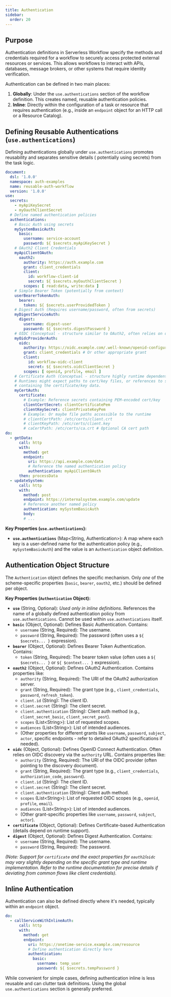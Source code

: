 ```yaml
---
title: Authentication
sidebar:
  order: 20
---
```

<!-- Examples are validated -->

## Purpose

Authentication definitions in Serverless Workflow specify the methods and credentials required for a workflow to
securely access protected external resources or services. This allows workflows to interact with APIs, databases,
message brokers, or other systems that require identity verification.

Authentication can be defined in two main places:

1. **Globally**: Under the `use.authentications` section of the workflow definition. This creates named, reusable
   authentication policies.
2. **Inline**: Directly within the configuration of a task or resource that requires authentication (e.g., inside an
   `endpoint` object for an HTTP call or a Resource Catalog).

## Defining Reusable Authentications (`use.authentications`)

Defining authentications globally under `use.authentications` promotes reusability and separates sensitive details (
potentially using secrets) from the task logic.

```yaml
document:
  dsl: '1.0.0'
  namespace: auth-examples
  name: reusable-auth-workflow
  version: '1.0.0'
use:
  secrets:
    - myApiKeySecret
    - myOauthClientSecret
  # Define named authentication policies
  authentications:
    # Basic Auth using secrets
    mySystemBasicAuth:
      basic:
        username: service-account
        password: ${ $secrets.myApiKeySecret }
    # OAuth2 Client Credentials
    myApiClientOAuth:
      oauth2:
        authority: https://auth.example.com
        grant: client_credentials
        client:
          id: workflow-client-id
          secret: ${ $secrets.myOauthClientSecret }
        scopes: [ read:data, write:data ]
    # Simple Bearer Token (potentially from context)
    userBearerTokenAuth:
      bearer:
        token: ${ $secrets.userProvidedToken }
    # Digest Auth (Requires username/password, often from secrets)
    myDigestServiceAuth:
      digest:
        username: digest-user
        password: ${ $secrets.digestPassword }
    # OIDC (Conceptual - structure similar to OAuth2, often relies on discovery)
    myOidcProviderAuth:
      oidc:
        authority: https://oidc.example.com/.well-known/openid-configuration
        grant: client_credentials # Or other appropriate grant
        client:
          id: workflow-oidc-client
          secret: ${ $secrets.oidcClientSecret }
        scopes: [ openid, profile, email ]
    # Certificate Auth (Conceptual - structure highly runtime dependent)
    # Runtimes might expect paths to cert/key files, or references to secrets
    # containing the certificate/key data.
    myCertAuth:
      certificate:
        # Example: Reference secrets containing PEM-encoded cert/key
        clientCertSecret: clientCertificatePem
        clientKeySecret: clientPrivateKeyPem
        # Example: Or maybe file paths accessible to the runtime
        # clientCertPath: /etc/certs/client.crt
        # clientKeyPath: /etc/certs/client.key
        # caCertPath: /etc/certs/ca.crt # Optional CA cert path
do:
  - getData:
      call: http
      with:
        method: get
        endpoint:
          uri: https://api.example.com/data
          # Reference the named authentication policy
          authentication: myApiClientOAuth
      then: processData
  - updateSystem:
      call: http
      with:
        method: post
        endpoint: https://internalsystem.example.com/update
        # Reference another named policy
        authentication: mySystemBasicAuth
        body:
        # ...
```

**Key Properties (`use.authentications`):**

* **`use.authentications`** (Map<String, Authentication>): A map where each key is a user-defined name for the
  authentication policy (e.g., `mySystemBasicAuth`) and the value is an `Authentication` object definition.

## Authentication Object Structure

The `Authentication` object defines the specific mechanism. Only *one* of the scheme-specific properties (`basic`,
`bearer`, `oauth2`, etc.) should be defined per object.

**Key Properties (`Authentication` Object):**

* **`use`** (String, Optional): *Used only in inline definitions*. References the name of a globally defined
  authentication policy from `use.authentications`. Cannot be used within `use.authentications` itself.
* **`basic`** (Object, Optional): Defines Basic Authentication. Contains:
    * `username` (String, Required): The username.
    * `password` (String, Required): The password (often uses a `${ $secrets... }` expression).
* **`bearer`** (Object, Optional): Defines Bearer Token Authentication. Contains:
    * `token` (String, Required): The bearer token value (often uses a `${ $secrets... }` or `${ $context... }`
      expression).
* **`oauth2`** (Object, Optional): Defines OAuth2 Authentication. Contains properties like:
    * `authority` (String, Required): The URI of the OAuth2 authorization server.
    * `grant` (String, Required): The grant type (e.g., `client_credentials`, `password`, `refresh_token`).
    * `client.id` (String): The client ID.
    * `client.secret` (String): The client secret.
    * `client.authentication` (String): Client auth method (e.g., `client_secret_basic`, `client_secret_post`).
    * `scopes` (List&lt;String>): List of requested scopes.
    * `audiences` (List&lt;String>): List of intended audiences.
    * (Other properties for different grants like `username`, `password`, `subject`, `actor`, specific endpoints - refer
      to detailed OAuth2 specifications if needed).
* **`oidc`** (Object, Optional): Defines OpenID Connect Authentication. Often relies on OIDC discovery via the
  `authority` URL. Contains properties like:
    * `authority` (String, Required): The URI of the OIDC provider (often pointing to the discovery document).
    * `grant` (String, Required): The grant type (e.g., `client_credentials`, `authorization_code`, `password`).
    * `client.id` (String): The client ID.
    * `client.secret` (String): The client secret.
    * `client.authentication` (String): Client auth method.
    * `scopes` (List&lt;String>): List of requested OIDC scopes (e.g., `openid`, `profile`, `email`).
    * `audiences` (List&lt;String>): List of intended audiences.
    * (Other grant-specific properties like `username`, `password`, `subject`, `actor`).
* **`certificate`** (Object, Optional): Defines Certificate-based Authentication (details depend on runtime support).
* **`digest`** (Object, Optional): Defines Digest Authentication. Contains:
    * `username` (String, Required): The username.
    * `password` (String, Required): The password.

*(Note: Support for `certificate` and the exact properties for `oauth2`/`oidc` may vary slightly depending on the
specific grant type and runtime implementation. Refer to the runtime documentation for precise details if deviating from
common flows like client credentials).*

## Inline Authentication

Authentication can also be defined directly where it's needed, typically within an `endpoint` object.

```yaml
do:
  - callServiceWithInlineAuth:
      call: http
      with:
        method: get
        endpoint:
          uri: https://onetime-service.example.com/resource
          # Define authentication directly here
          authentication:
            basic:
              username: temp_user
              password: ${ $secrets.tempPassword }
```

While convenient for simple cases, defining authentication inline is less reusable and can clutter task definitions.
Using the global `use.authentications` section is generally preferred. 